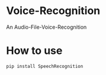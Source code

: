 # Voice-Recognition
An Audio-File-Voice-Recognition
# How to use 

    pip install SpeechRecognition


